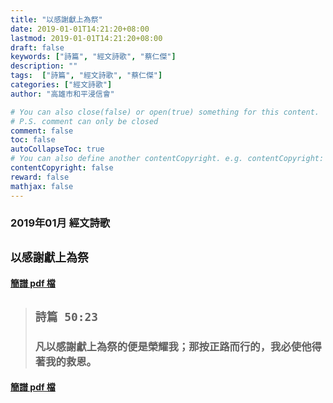 ```yaml
---
title: "以感謝獻上為祭"
date: 2019-01-01T14:21:20+08:00
lastmod: 2019-01-01T14:21:20+08:00
draft: false
keywords: ["詩篇", "經文詩歌", "蔡仁傑"]
description: ""
tags:  ["詩篇", "經文詩歌", "蔡仁傑"]
categories: ["經文詩歌"]
author: "高雄市和平浸信會"

# You can also close(false) or open(true) something for this content.
# P.S. comment can only be closed
comment: false
toc: false
autoCollapseToc: true
# You can also define another contentCopyright. e.g. contentCopyright: "This is another copyright."
contentCopyright: false
reward: false
mathjax: false
---
```


### 2019年01月 經文詩歌

## `以感謝獻上為祭`

#### [簡譜 pdf 檔](/pdf-h/h201901.pdf "以感謝獻上為祭")

> ## `詩篇 50:23`
>
> ### 凡以感謝獻上為祭的便是榮耀我；那按正路而行的，我必使他得著我的救恩。

#### [簡譜 pdf 檔](/pdf-h/h201901.pdf "以感謝獻上為祭")